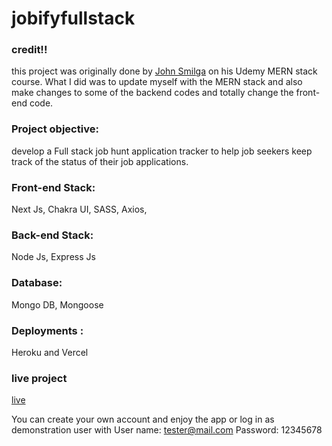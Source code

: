 # jobifyfullstack

### credit!!
this project was originally done by [John Smilga](https://github.com/john-smilga) on his Udemy MERN stack course.
What I did was to update myself with the MERN stack and also make changes to some of the backend codes and totally change the front-end code.

### Project objective: 
develop a Full stack job hunt application tracker to help job seekers keep track of the status of their job applications.

### Front-end Stack: 
Next Js, Chakra UI, SASS, Axios, 

### Back-end Stack: 
Node Js, Express Js

### Database: 
Mongo DB, Mongoose

### Deployments : 
Heroku and Vercel

### live project
[live](https://jobsapps.vercel.app/)

You can create your own account and enjoy the app or log in as demonstration user with 
User name: tester@mail.com
Password: 12345678

